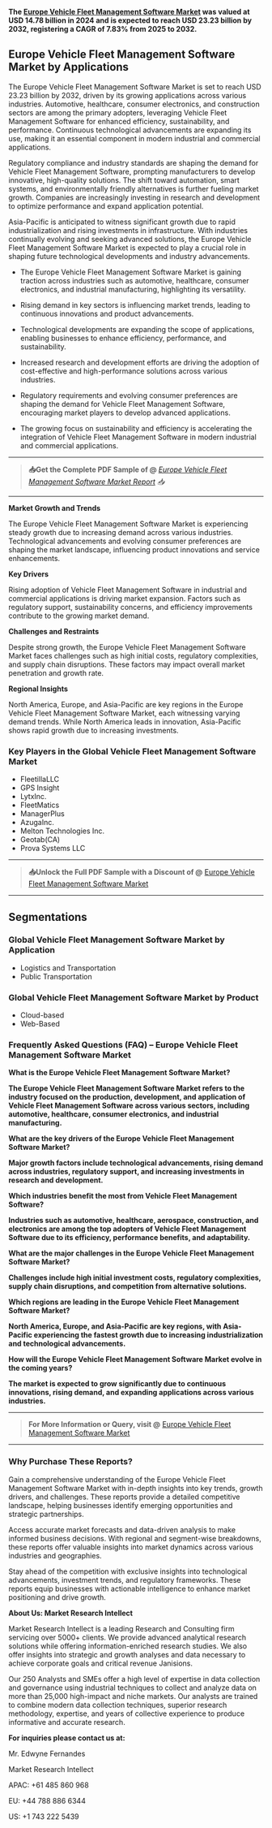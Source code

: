 <p><strong>The <a href="https://www.marketresearchintellect.com/download-sample/?rid=257214&amp;utm_source=Pulse-April-Europe&amp;utm_medium=852">Europe Vehicle Fleet Management Software Market</a> was valued at USD 14.78 billion in 2024 and is expected to reach USD 23.23 billion by 2032, registering a CAGR of 7.83% from 2025 to 2032.</strong></p><h2>Europe Vehicle Fleet Management Software Market by Applications&nbsp;</h2><p><p>The Europe Vehicle Fleet Management Software Market is set to reach USD 23.23 billion by 2032, driven by its growing applications across various industries. Automotive, healthcare, consumer electronics, and construction sectors are among the primary adopters, leveraging Vehicle Fleet Management Software for enhanced efficiency, sustainability, and performance. Continuous technological advancements are expanding its use, making it an essential component in modern industrial and commercial applications.</p><p>Regulatory compliance and industry standards are shaping the demand for Vehicle Fleet Management Software, prompting manufacturers to develop innovative, high-quality solutions. The shift toward automation, smart systems, and environmentally friendly alternatives is further fueling market growth. Companies are increasingly investing in research and development to optimize performance and expand application potential.</p><p>Asia-Pacific is anticipated to witness significant growth due to rapid industrialization and rising investments in infrastructure. With industries continually evolving and seeking advanced solutions, the Europe Vehicle Fleet Management Software Market is expected to play a crucial role in shaping future technological developments and industry advancements.</p></p><ul><li><p>The Europe Vehicle Fleet Management Software Market is gaining traction across industries such as automotive, healthcare, consumer electronics, and industrial manufacturing, highlighting its versatility.</p></li><li><p>Rising demand in key sectors is influencing market trends, leading to continuous innovations and product advancements.</p></li><li><p>Technological developments are expanding the scope of applications, enabling businesses to enhance efficiency, performance, and sustainability.</p></li><li><p>Increased research and development efforts are driving the adoption of cost-effective and high-performance solutions across various industries.</p></li><li><p>Regulatory requirements and evolving consumer preferences are shaping the demand for Vehicle Fleet Management Software, encouraging market players to develop advanced applications.</p></li><li><p>The growing focus on sustainability and efficiency is accelerating the integration of Vehicle Fleet Management Software in modern industrial and commercial applications.</p></li></ul><hr /><blockquote><p><strong><span class="font-[700]">📥Get the Complete PDF Sample of @ </span></strong><em><span class="font-[700]"><a href="https://www.marketresearchintellect.com/download-sample/?rid=257214&amp;utm_source=Pulse-April-Europe&amp;utm_medium=852" target="_blank" data-tracking-control-name="article-ssr-frontend-pulse_little-text-block" data-tracking-will-navigate="" data-test-link="">Europe Vehicle Fleet Management Software Market Report</a>&nbsp;📥</span></em></p></blockquote><hr /><p class="" data-start="77" data-end="360"><strong data-start="77" data-end="105">Market Growth and Trends</strong></p><p class="" data-start="77" data-end="360">The Europe Vehicle Fleet Management Software Market is experiencing steady growth due to increasing demand across various industries. Technological advancements and evolving consumer preferences are shaping the market landscape, influencing product innovations and service enhancements.</p><p class="" data-start="362" data-end="606"><strong data-start="362" data-end="377">Key Drivers</strong></p><p class="" data-start="362" data-end="606">Rising adoption of Vehicle Fleet Management Software in industrial and commercial applications is driving market expansion. Factors such as regulatory support, sustainability concerns, and efficiency improvements contribute to the growing market demand.</p><p class="" data-start="608" data-end="849"><strong data-start="608" data-end="637">Challenges and Restraints</strong></p><p class="" data-start="608" data-end="849">Despite strong growth, the Europe Vehicle Fleet Management Software Market faces challenges such as high initial costs, regulatory complexities, and supply chain disruptions. These factors may impact overall market penetration and growth rate.</p><p class="" data-start="851" data-end="1095"><strong data-start="851" data-end="872">Regional Insights</strong></p><p class="" data-start="851" data-end="1095">North America, Europe, and Asia-Pacific are key regions in the Europe Vehicle Fleet Management Software Market, each witnessing varying demand trends. While North America leads in innovation, Asia-Pacific shows rapid growth due to increasing investments.</p><p><h3>Key Players in the Global Vehicle Fleet Management Software Market </h3><ul><li>FleetillaLLC</li><li>GPS Insight</li><li>LytxInc.</li><li>FleetMatics</li><li>ManagerPlus</li><li>AzugaInc.</li><li>Melton Technologies Inc.</li><li>Geotab(CA)</li><li>Prova Systems LLC</li></ul></p><hr /><blockquote><p><strong>📥Unlock the Full PDF Sample with a Discount of @</strong> <a href="https://www.marketresearchintellect.com/ask-for-discount/?rid=257214&amp;utm_source=Pulse-April-Europe&amp;utm_medium=852">Europe Vehicle Fleet Management Software Market</a></p></blockquote><hr /><p><h2>Segmentations</h2><h3>Global Vehicle Fleet Management Software Market by Application</h3><ul><li>Logistics and Transportation</li><li>Public Transportation</li></ul><h3>Global Vehicle Fleet Management Software Market by Product</h3><ul><li>Cloud-based</li><li>Web-Based</li></ul></p><h3><strong>Frequently Asked Questions (FAQ) &ndash; Europe Vehicle Fleet Management Software Market</strong></h3><p><strong>What is the Europe Vehicle Fleet Management Software Market?</strong></p><p><strong>The Europe Vehicle Fleet Management Software Market refers to the industry focused on the production, development, and application of Vehicle Fleet Management Software across various sectors, including automotive, healthcare, consumer electronics, and industrial manufacturing.</strong></p><p><strong>What are the key drivers of the Europe Vehicle Fleet Management Software Market?</strong></p><p><strong>Major growth factors include technological advancements, rising demand across industries, regulatory support, and increasing investments in research and development.</strong></p><p><strong>Which industries benefit the most from Vehicle Fleet Management Software?</strong></p><p><strong>Industries such as automotive, healthcare, aerospace, construction, and electronics are among the top adopters of Vehicle Fleet Management Software due to its efficiency, performance benefits, and adaptability.</strong></p><p><strong>What are the major challenges in the Europe Vehicle Fleet Management Software Market?</strong></p><p><strong>Challenges include high initial investment costs, regulatory complexities, supply chain disruptions, and competition from alternative solutions.</strong></p><p><strong>Which regions are leading in the Europe Vehicle Fleet Management Software Market?</strong></p><p><strong>North America, Europe, and Asia-Pacific are key regions, with Asia-Pacific experiencing the fastest growth due to increasing industrialization and technological advancements.</strong></p><p><strong>How will the Europe Vehicle Fleet Management Software Market evolve in the coming years?</strong></p><p><strong>The market is expected to grow significantly due to continuous innovations, rising demand, and expanding applications across various industries.</strong></p><hr /><blockquote><p><span class="font-[700]"><strong>For More Information or Query, visit&nbsp;@</strong>&nbsp;</span><span class="font-[700]"><a href="https://www.marketresearchintellect.com/product/global-vehicle-fleet-management-software-market-size-and-forecast/?utm_source=Linkedin&utm_medium=852" target="_blank" data-tracking-control-name="article-ssr-frontend-pulse_little-text-block" data-tracking-will-navigate="" data-test-link="">Europe Vehicle Fleet Management Software Market</a></span></p></blockquote><hr /><h3><strong data-start="0" data-end="31">Why Purchase These Reports?</strong></h3><p class="" data-start="35" data-end="297">Gain a comprehensive understanding of the Europe Vehicle Fleet Management Software Market with in-depth insights into key trends, growth drivers, and challenges. These reports provide a detailed competitive landscape, helping businesses identify emerging opportunities and strategic partnerships.</p><p class="" data-start="299" data-end="540">Access accurate market forecasts and data-driven analysis to make informed business decisions. With regional and segment-wise breakdowns, these reports offer valuable insights into market dynamics across various industries and geographies.</p><p class="" data-start="542" data-end="784">Stay ahead of the competition with exclusive insights into technological advancements, investment trends, and regulatory frameworks. These reports equip businesses with actionable intelligence to enhance market positioning and drive growth.</p><p><strong><span class="font-[700]">About Us: Market Research Intellect</span></strong></p><p><span class="">Market Research Intellect is a leading Research and Consulting firm servicing over 5000+ clients. We provide advanced analytical research solutions while offering information-enriched research studies.&nbsp;</span>We also offer insights into strategic and growth analyses and data necessary to achieve corporate goals and critical revenue Janisions.</p><p><span class="">Our 250 Analysts and SMEs offer a high level of expertise in data collection and governance using industrial techniques to collect and analyze data on more than 25,000 high-impact and niche markets. Our analysts are trained to combine modern data collection techniques, superior research methodology, expertise, and years of collective experience to produce informative and accurate research.</span></p><p><strong>For inquiries please contact us at:</strong></p><p>Mr. Edwyne Fernandes</p><p>Market Research Intellect</p><p>APAC: +61 485 860 968</p><p>EU: +44 788 886 6344</p><p>US: +1 743 222 5439</p>